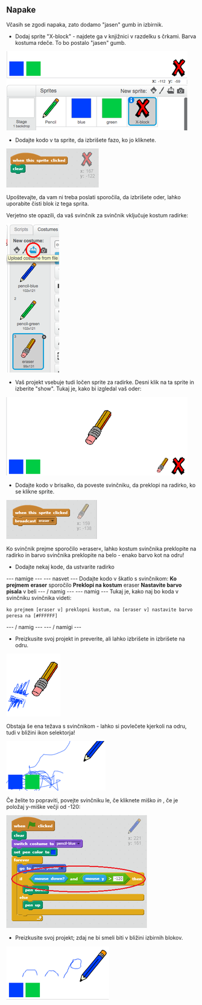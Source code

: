 ## Napake

Včasih se zgodi napaka, zato dodamo "jasen" gumb in izbirnik.

+ Dodaj sprite "X-block" - najdete ga v knjižnici v razdelku s črkami. Barva kostuma rdeče. To bo postalo "jasen" gumb.

![screenshot](images/paint-x.png)

+ Dodajte kodo v ta sprite, da izbrišete fazo, ko jo kliknete.

![Jasna stopnja](images/clear-stage.png)

Upoštevajte, da vam ni treba poslati sporočila, da izbrišete oder, lahko uporabite čisti blok iz tega sprita.

Verjetno ste opazili, da vaš svinčnik za svinčnik vključuje kostum radirke:

![screenshot](images/paint-eraser-costume.png)

+ Vaš projekt vsebuje tudi ločen sprite za radirke. Desni klik na ta sprite in izberite "show". Tukaj je, kako bi izgledal vaš oder:

![screenshot](images/paint-eraser-stage.png)

+ Dodajte kodo v brisalko, da poveste svinčniku, da preklopi na radirko, ko se klikne sprite.

![Radirka za oddajanje](images/broadcast-eraser.png)

Ko svinčnik prejme sporočilo »eraser«, lahko kostum svinčnika preklopite na radirko in barvo svinčnika preklopite na belo - enako barvo kot na odru!

+ Dodajte nekaj kode, da ustvarite radirko

\--- namige \--- \--- nasvet \--- Dodajte kodo v škatlo s svinčnikom: **Ko prejmem** **eraser** sporočilo **Preklopi na kostum** eraser **Nastavite barvo pisala** v beli \--- / namig \--- \--- namig \--- Tukaj je, kako naj bo koda v svinčniku svinčnika videti:

```blocks
ko prejmem [eraser v] preklopni kostum, na [eraser v] nastavite barvo peresa na [#FFFFFF]
```

\--- / namig \--- \--- / namigi \---

+ Preizkusite svoj projekt in preverite, ali lahko izbrišete in izbrišete na odru.

![screenshot](images/paint-erase-test.png)

Obstaja še ena težava s svinčnikom - lahko si povlečete kjerkoli na odru, tudi v bližini ikon selektorja!

![screenshot](images/paint-draw-problem.png)

Če želite to popraviti, povejte svinčniku le, če kliknete miško *in* , če je položaj y-miške večji od -120:

![screenshot](images/pencil-gt-code.png)

+ Preizkusite svoj projekt; zdaj ne bi smeli biti v bližini izbirnih blokov.

![screenshot](images/paint-fixed.png)
